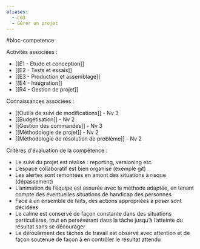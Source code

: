 ```yaml
---
aliases:
  - C03
  - Gérer un projet
---
```

#bloc-competence

Activités associées : 
- [[E1 - Etude et conception]]
- [[E2 - Tests et essais]]
- [[E3 - Production et assemblage]]
- [[E4 - Intégration]]
- [[R4 - Gestion de projet]]

Connaissances associées : 
- [[Outils de suivi de modifications]] - Nv 3
- [[Budgétisation]] - Nv 2
- [[Gestion des commandes]] - Nv 3
- [[Méthodologie de projet]] - Nv 2
- [[Méthodologie de résolution de problème]] - Nv 2

Critères d'évaluation de la compétence : 
- Le suivi du projet est réalisé : reporting, versioning etc.
- L’espace collaboratif est bien organisé (exemple git)
- Les alertes sont remontées en amont des situations à risque (dépassement)
- L’animation de l’équipe est assurée avec la méthode adaptée, en tenant compte des éventuelles situations de handicap des personnes
- Face à un ensemble de faits, des actions appropriées à poser sont décidées
- Le calme est conservé de façon constante dans des situations particulières, tout en persévérant dans la tâche jusqu’à l’atteinte du résultat sans se décourager
- Le déroulement des tâches de travail est observé avec attention et de façon soutenue de façon à en contrôler le résultat attendu